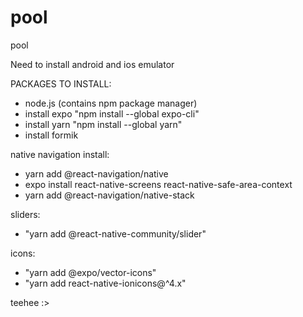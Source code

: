 # pool
pool

Need to install android and ios emulator

PACKAGES TO INSTALL:
- node.js (contains npm package manager)
- install expo "npm install --global expo-cli"
- install yarn "npm install --global yarn"
- install formik

native navigation install:
- yarn add @react-navigation/native
- expo install react-native-screens react-native-safe-area-context
- yarn add @react-navigation/native-stack

sliders:
- "yarn add @react-native-community/slider"

icons:
- "yarn add @expo/vector-icons"
- "yarn add react-native-ionicons@^4.x"

teehee :>


